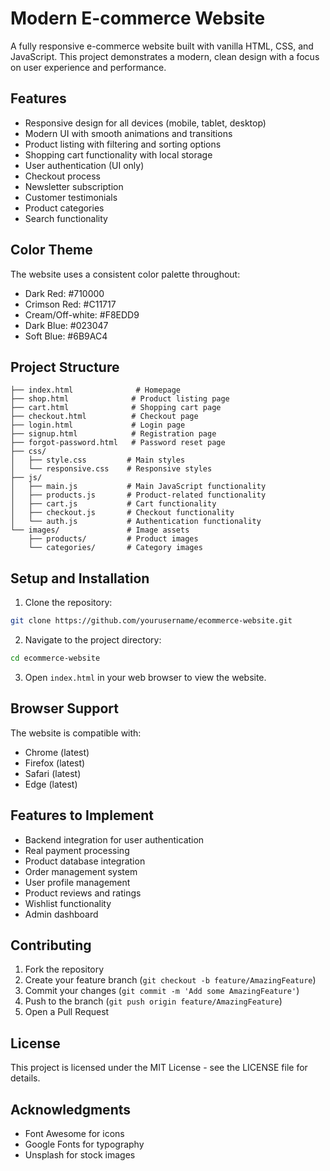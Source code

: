 # Modern E-commerce Website

A fully responsive e-commerce website built with vanilla HTML, CSS, and JavaScript. This project demonstrates a modern, clean design with a focus on user experience and performance.

## Features

- Responsive design for all devices (mobile, tablet, desktop)
- Modern UI with smooth animations and transitions
- Product listing with filtering and sorting options
- Shopping cart functionality with local storage
- User authentication (UI only)
- Checkout process
- Newsletter subscription
- Customer testimonials
- Product categories
- Search functionality

## Color Theme

The website uses a consistent color palette throughout:

- Dark Red: #710000
- Crimson Red: #C11717
- Cream/Off-white: #F8EDD9
- Dark Blue: #023047
- Soft Blue: #6B9AC4

## Project Structure

```
├── index.html              # Homepage
├── shop.html              # Product listing page
├── cart.html              # Shopping cart page
├── checkout.html          # Checkout page
├── login.html             # Login page
├── signup.html            # Registration page
├── forgot-password.html   # Password reset page
├── css/
│   ├── style.css         # Main styles
│   └── responsive.css    # Responsive styles
├── js/
│   ├── main.js           # Main JavaScript functionality
│   ├── products.js       # Product-related functionality
│   ├── cart.js           # Cart functionality
│   ├── checkout.js       # Checkout functionality
│   └── auth.js           # Authentication functionality
└── images/               # Image assets
    ├── products/         # Product images
    └── categories/       # Category images
```

## Setup and Installation

1. Clone the repository:
```bash
git clone https://github.com/yourusername/ecommerce-website.git
```

2. Navigate to the project directory:
```bash
cd ecommerce-website
```

3. Open `index.html` in your web browser to view the website.

## Browser Support

The website is compatible with:
- Chrome (latest)
- Firefox (latest)
- Safari (latest)
- Edge (latest)

## Features to Implement

- Backend integration for user authentication
- Real payment processing
- Product database integration
- Order management system
- User profile management
- Product reviews and ratings
- Wishlist functionality
- Admin dashboard

## Contributing

1. Fork the repository
2. Create your feature branch (`git checkout -b feature/AmazingFeature`)
3. Commit your changes (`git commit -m 'Add some AmazingFeature'`)
4. Push to the branch (`git push origin feature/AmazingFeature`)
5. Open a Pull Request

## License

This project is licensed under the MIT License - see the LICENSE file for details.

## Acknowledgments

- Font Awesome for icons
- Google Fonts for typography
- Unsplash for stock images 